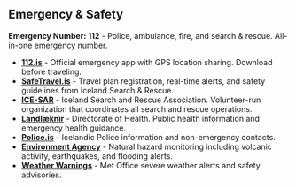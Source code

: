 ## Emergency & Safety

**Emergency Number: 112** - Police, ambulance, fire, and search & rescue. All-in-one emergency number.
- **<a href="https://112.is" target="_blank">112.is</a>** - Official emergency app with GPS location sharing. Download before traveling.
- **<a href="https://safetravel.is/" target="_blank">SafeTravel.is</a>** - Travel plan registration, real-time alerts, and safety guidelines from Iceland Search & Rescue.
- **<a href="https://icesar.com" target="_blank">ICE-SAR</a>** - Iceland Search and Rescue Association. Volunteer-run organization that coordinates all search and rescue operations.
- **<a href="https://www.landlaeknir.is/english" target="_blank">Landlæknir</a>** - Directorate of Health. Public health information and emergency health guidance.
- **<a href="https://logreglan.is/english" target="_blank">Police.is</a>** - Icelandic Police information and non-emergency contacts.
- **<a href="https://ust.is/english/" target="_blank">Environment Agency</a>** - Natural hazard monitoring including volcanic activity, earthquakes, and flooding alerts.
- **<a href="https://en.vedur.is/weather/warnings" target="_blank">Weather Warnings</a>** - Met Office severe weather alerts and safety advisories.